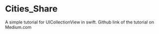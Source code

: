 # Cities_Share
A simple tutorial for UICollectionView in swift. Github link of the tutorial on Medium.com
